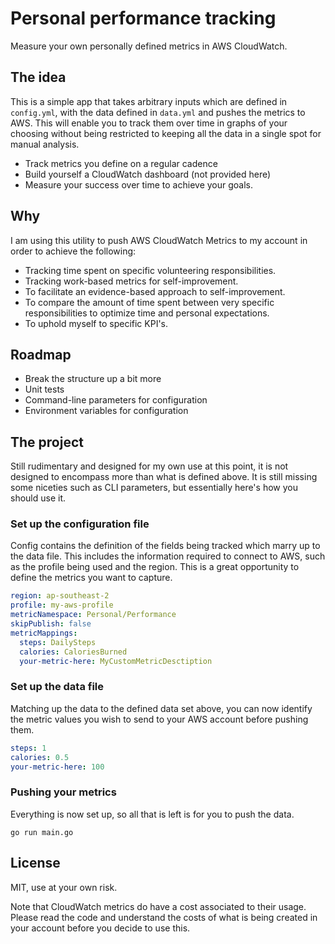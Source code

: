 # Personal performance tracking

Measure your own personally defined metrics in AWS CloudWatch.

## The idea

This is a simple app that takes arbitrary inputs which are defined in `config.yml`, with the data defined in `data.yml`
and pushes the metrics to AWS. This will enable you to track them over time in graphs of your choosing without being
restricted to keeping all the data in a single spot for manual analysis.

* Track metrics you define on a regular cadence
* Build yourself a CloudWatch dashboard (not provided here)
* Measure your success over time to achieve your goals.

## Why

I am using this utility to push AWS CloudWatch Metrics to my account in order to achieve the following:

- Tracking time spent on specific volunteering responsibilities.
- Tracking work-based metrics for self-improvement.
- To facilitate an evidence-based approach to self-improvement.
- To compare the amount of time spent between very specific responsibilities to optimize time and personal expectations.
- To uphold myself to specific KPI's.

## Roadmap

* Break the structure up a bit more
* Unit tests
* Command-line parameters for configuration
* Environment variables for configuration

## The project

Still rudimentary and designed for my own use at this point, it is not designed to encompass more than what is defined
above. It is still missing some niceties such as CLI parameters, but essentially here's how you should use it.

### Set up the configuration file

Config contains the definition of the fields being tracked which marry up to the data file. This includes the information
required to connect to AWS, such as the profile being used and the region. This is a great opportunity to define the
metrics you want to capture.

```yaml
region: ap-southeast-2
profile: my-aws-profile
metricNamespace: Personal/Performance
skipPublish: false
metricMappings:
  steps: DailySteps
  calories: CaloriesBurned
  your-metric-here: MyCustomMetricDesctiption
```

### Set up the data file

Matching up the data to the defined data set above, you can now identify the metric values you wish to send to your
AWS account before pushing them.

```yaml
steps: 1
calories: 0.5
your-metric-here: 100
```

### Pushing your metrics

Everything is now set up, so all that is left is for you to push the data.

```
go run main.go
```

## License

MIT, use at your own risk.

Note that CloudWatch metrics do have a cost associated to their usage. Please read the code and understand the costs
of what is being created in your account before you decide to use this.